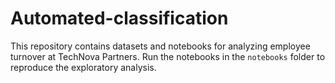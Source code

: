 # Automated-classification

This repository contains datasets and notebooks for analyzing employee turnover at TechNova Partners. Run the notebooks in the `notebooks` folder to reproduce the exploratory analysis.
